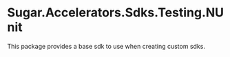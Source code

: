 # Sugar.Accelerators.Sdks.Testing.NUnit

This package provides a base sdk to use when creating custom sdks.
